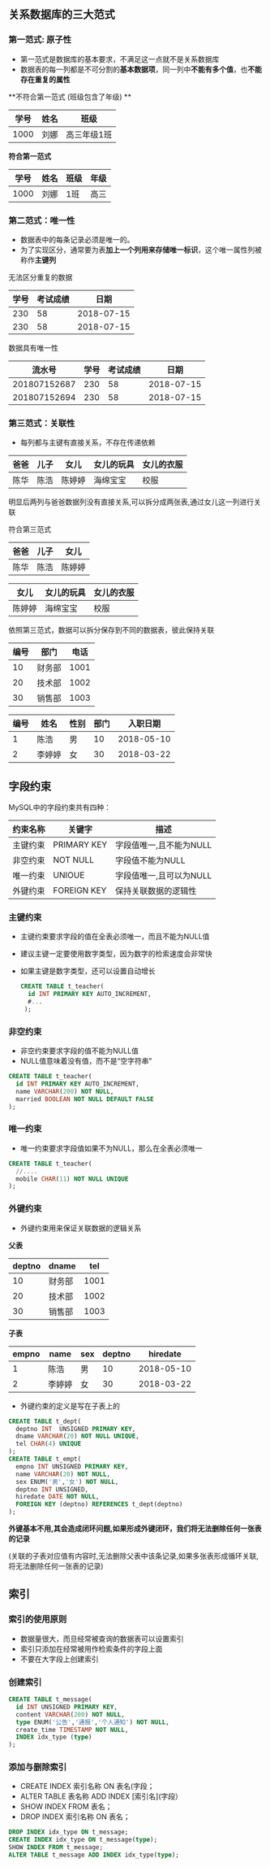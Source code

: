 ## 关系数据库的三大范式

### 第一范式: 原子性

- 第一范式是数据库的基本要求，不满足这一点就不是关系数据库
- 数据表的每一列都是不可分割的**基本数据项**，同一列中**不能有多个值**，也**不能存在重复的属性**

**不符合第一范式 (班级包含了年级) **

| 学号 | 姓名 | 班级        |
| ---- | ---- | ----------- |
| 1000 | 刘娜 | 高三年级1班 |

**符合第一范式**

| 学号 | 姓名 | 班级 | 年级 |
| ---- | ---- | ---- | ---- |
| 1000 | 刘娜 | 1班  | 高三 |

### 第二范式：唯一性

- 数据表中的每条记录必须是唯一的。
- 为了实现区分，通常要为表**加上一个列用来存储唯一标识**，这个唯一属性列被称作**主键列**

无法区分重复的数据

| 学号 | 考试成绩 | 日期       |
| ---- | -------- | ---------- |
| 230  | 58       | 2018-07-15 |
| 230  | 58       | 2018-07-15 |

数据具有唯一性

| 流水号       | 学号 | 考试成绩 | 日期       |
| ------------ | ---- | -------- | ---------- |
| 201807152687 | 230  | 58       | 2018-07-15 |
| 201807152694 | 230  | 58       | 2018-07-15 |

### 第三范式：关联性
- 每列都与主键有直接关系，不存在传递依赖

| 爸爸 | 儿子 | 女儿   | 女儿的玩具 | 女儿的衣服 |
| ---- | ---- | ------ | ---------- | ---------- |
| 陈华 | 陈浩 | 陈婷婷 | 海绵宝宝   | 校服       |

明显后两列与爸爸数据列没有直接关系,可以拆分成两张表,通过女儿这一列进行关联

符合第三范式

| 爸爸 | 儿子 | 女儿   |
| ---- | ---- | ------ |
| 陈华 | 陈浩 | 陈婷婷 |

| 女儿   | 女儿的玩具 | 女儿的衣服 |
| ------ | ---------- | ---------- |
| 陈婷婷 | 海绵宝宝   | 校服       |

依照第三范式，数据可以拆分保存到不同的数据表，彼此保持关联

| 编号 | 部门   | 电话 |
| ---- | ------ | ---- |
| 10   | 财务部 | 1001 |
| 20   | 技术部 | 1002 |
| 30   | 销售部 | 1003 |

| 编号 | 姓名   | 性别 | 部门 | 入职日期   |
| ---- | ------ | ---- | ---- | ---------- |
| 1    | 陈浩   | 男   | 10   | 2018-05-10 |
| 2    | 李婷婷 | 女   | 30   | 2018-03-22 |



## 字段约束

MySQL中的字段约束共有四种：

| 约束名称 | 关键字      | 描述                    |
| -------- | ----------- | ----------------------- |
| 主键约束 | PRIMARY KEY | 字段值唯一,且不能为NULL |
| 非空约束 | NOT NULL    | 字段值不能为NULL        |
| 唯一约束 | UNIOUE      | 字段值唯一,且可以为NULL |
| 外键约束 | FOREIGN KEY | 保持关联数据的逻辑性    |

### 主键约束

- 主键约束要求字段的值在全表必须唯一，而且不能为NULL值

- 建议主键一定要使用数字类型，因为数字的检索速度会非常快

- 如果主键是数字类型，还可以设置自动增长

  ```sql
  CREATE TABLE t_teacher(
  	id INT PRIMARY KEY AUTO_INCREMENT,
    #...
   );
  ```

  

### 非空约束

- 非空约束要求字段的值不能为NULL值 
- NULL值意味着没有值，而不是“空字符串"

```SQL
CREATE TABLE t_teacher(
  id INT PRIMARY KEY AUTO_INCREMENT,
  name VARCHAR(200) NOT NULL,
  married BOOLEAN NOT NULL DEFAULT FALSE
);
```



### 唯一约束

- 唯一约束要求字段值如果不为NULL，那么在全表必须唯一 

```sql
CREATE TABLE t_teacher(
  //....
  mobile CHAR(11) NOT NULL UNIQUE
);
```



### 外键约束

- 外键约束用来保证关联数据的逻辑关系  

**父表**

| deptno | dname  | tel  |
| ------ | ------ | ---- |
| 10     | 财务部 | 1001 |
| 20     | 技术部 | 1002 |
| 30     | 销售部 | 1003 |

**子表**

| empno | name   | sex  | deptno | hiredate   |
| ----- | ------ | ---- | ------ | ---------- |
| 1     | 陈浩   | 男   | 10     | 2018-05-10 |
| 2     | 李婷婷 | 女   | 30     | 2018-03-22 |

- 外键约束的定义是写在子表上的

```sql
CREATE TABLE t_dept(
  deptno INT  UNSIGNED PRIMARY KEY,
  dname VARCHAR(20) NOT NULL UNIQUE,
  tel CHAR(4) UNIQUE
);
CREATE TABLE t_empt(
  empno INT UNSIGNED PRIMARY KEY,
  name VARCHAR(20) NOT NULL,
  sex ENUM('男','女') NOT NULL,
  deptno INT UNSIGNED,
  hiredate DATE NOT NULL,
  FOREIGN KEY (deptno) REFERENCES t_dept(deptno) 
);

```

**外键基本不用,其会造成闭环问题,如果形成外键闭环，我们将无法删除任何一张表的记录**

(关联的子表对应值有内容时,无法删除父表中该条记录,如果多张表形成循环关联,将无法删除任何一张表的记录)



## 索引



### 索引的使用原则

- 数据量很大，而旦经常被查询的数据表可以设置索引
- 索引只添加在经常被用作检索条件的字段上面
- 不要在大字段上创建索引

### 创建索引

```SQL
CREATE TABLE t_message(
  id INT UNSIGNED PRIMARY KEY,
  content VARCHAR(200) NOT NULL,
  type ENUM('公告','通报','个人通知') NOT NULL,
  create_time TIMESTAMP NOT NULL,
  INDEX idx_type (type)
);
```

### 添加与删除索引

- CREATE INDEX 索引名称 ON 表名(字段；
- ALTER TABLE 表名称 ADD INDEX [索引名](字段）
- SHOW INDEX FROM 表名；
- DROP INDEX 索引名称 ON 表名；

```sql
DROP INDEX idx_type ON t_message;
CREATE INDEX idx_type ON t_message(type);
SHOW INDEX FROM t_message;
ALTER TABLE t_message ADD INDEX idx_type(type);

```

